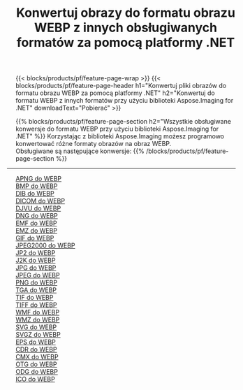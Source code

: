 ﻿---
title: Konwertuj obrazy do formatu obrazu WEBP z innych obsługiwanych formatów za pomocą platformy .NET 
weight: 3920
url: /pl/net/conversion/to/webp 
lang: pl
langdirlevel: 2
locales: zh-hans,ja,it,ru,de,es,fr,nl,id,lt,pl,pt,vi,tr,ko,zh-hant,ar,hi,th,sv,cs,uk,he
description: Korzystając z biblioteki Aspose.Imaging dla .NET, można łatwo przekonwertować do formatu WEBP z innych obsługiwanych formatów obrazów
---

{{< blocks/products/pf/feature-page-wrap >}}
{{< blocks/products/pf/feature-page-header h1="Konwertuj pliki obrazów do formatu obrazu WEBP za pomocą platformy .NET" h2="Konwertuj do formatu WEBP z innych formatów przy użyciu biblioteki Aspose.Imaging for .NET" downloadText="Pobierać" >}}


{{% blocks/products/pf/feature-page-section  h2="Wszystkie obsługiwane konwersje do formatu WEBP przy użyciu biblioteki Aspose.Imaging for .NET" %}}
Korzystając z biblioteki Aspose.Imaging możesz programowo konwertować różne formaty obrazów na obraz WEBP.
<br/>
Obsługiwane są następujące konwersje:
{{% /blocks/products/pf/feature-page-section %}}
<div class="container-fluid productfamilypage bg-gray">
    <div class="convertypes bg-gray agp-content section">
        <div class="container">
		<hr style="margin-left:-20px;"/>
		<div class="row other-converters">
		    <div class='col-md-2 other-converter remove-lp remove-rp'><a href="/imaging/pl/net/conversion/apng-to-webp" >APNG do WEBP</a></div>
<div class='col-md-2 other-converter remove-lp remove-rp'><a href="/imaging/pl/net/conversion/bmp-to-webp" >BMP do WEBP</a></div>
<div class='col-md-2 other-converter remove-lp remove-rp'><a href="/imaging/pl/net/conversion/dib-to-webp" >DIB do WEBP</a></div>
<div class='col-md-2 other-converter remove-lp remove-rp'><a href="/imaging/pl/net/conversion/dicom-to-webp" >DICOM do WEBP</a></div>
<div class='col-md-2 other-converter remove-lp remove-rp'><a href="/imaging/pl/net/conversion/djvu-to-webp" >DJVU do WEBP</a></div>
<div class='col-md-2 other-converter remove-lp remove-rp'><a href="/imaging/pl/net/conversion/dng-to-webp" >DNG do WEBP</a></div>
<div class='col-md-2 other-converter remove-lp remove-rp'><a href="/imaging/pl/net/conversion/emf-to-webp" >EMF do WEBP</a></div>
<div class='col-md-2 other-converter remove-lp remove-rp'><a href="/imaging/pl/net/conversion/emz-to-webp" >EMZ do WEBP</a></div>
<div class='col-md-2 other-converter remove-lp remove-rp'><a href="/imaging/pl/net/conversion/gif-to-webp" >GIF do WEBP</a></div>
<div class='col-md-2 other-converter remove-lp remove-rp'><a href="/imaging/pl/net/conversion/jpeg2000-to-webp" >JPEG2000 do WEBP</a></div>
<div class='col-md-2 other-converter remove-lp remove-rp'><a href="/imaging/pl/net/conversion/jp2-to-webp" >JP2 do WEBP</a></div>
<div class='col-md-2 other-converter remove-lp remove-rp'><a href="/imaging/pl/net/conversion/j2k-to-webp" >J2K do WEBP</a></div>
<div class='col-md-2 other-converter remove-lp remove-rp'><a href="/imaging/pl/net/conversion/jpg-to-webp" >JPG do WEBP</a></div>
<div class='col-md-2 other-converter remove-lp remove-rp'><a href="/imaging/pl/net/conversion/jpeg-to-webp" >JPEG do WEBP</a></div>
<div class='col-md-2 other-converter remove-lp remove-rp'><a href="/imaging/pl/net/conversion/png-to-webp" >PNG do WEBP</a></div>
<div class='col-md-2 other-converter remove-lp remove-rp'><a href="/imaging/pl/net/conversion/tga-to-webp" >TGA do WEBP</a></div>
<div class='col-md-2 other-converter remove-lp remove-rp'><a href="/imaging/pl/net/conversion/tif-to-webp" >TIF do WEBP</a></div>
<div class='col-md-2 other-converter remove-lp remove-rp'><a href="/imaging/pl/net/conversion/tiff-to-webp" >TIFF do WEBP</a></div>
<div class='col-md-2 other-converter remove-lp remove-rp'><a href="/imaging/pl/net/conversion/wmf-to-webp" >WMF do WEBP</a></div>
<div class='col-md-2 other-converter remove-lp remove-rp'><a href="/imaging/pl/net/conversion/wmz-to-webp" >WMZ do WEBP</a></div>
<div class='col-md-2 other-converter remove-lp remove-rp'><a href="/imaging/pl/net/conversion/svg-to-webp" >SVG do WEBP</a></div>
<div class='col-md-2 other-converter remove-lp remove-rp'><a href="/imaging/pl/net/conversion/svgz-to-webp" >SVGZ do WEBP</a></div>
<div class='col-md-2 other-converter remove-lp remove-rp'><a href="/imaging/pl/net/conversion/eps-to-webp" >EPS do WEBP</a></div>
<div class='col-md-2 other-converter remove-lp remove-rp'><a href="/imaging/pl/net/conversion/cdr-to-webp" >CDR do WEBP</a></div>
<div class='col-md-2 other-converter remove-lp remove-rp'><a href="/imaging/pl/net/conversion/cmx-to-webp" >CMX do WEBP</a></div>
<div class='col-md-2 other-converter remove-lp remove-rp'><a href="/imaging/pl/net/conversion/otg-to-webp" >OTG do WEBP</a></div>
<div class='col-md-2 other-converter remove-lp remove-rp'><a href="/imaging/pl/net/conversion/odg-to-webp" >ODG do WEBP</a></div>
<div class='col-md-2 other-converter remove-lp remove-rp'><a href="/imaging/pl/net/conversion/ico-to-webp" >ICO do WEBP</a></div>
                </div>
        </div>
    </div>
</div>
<br/>

